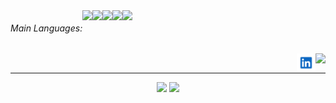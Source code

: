 <div style="background-color=white">
<div style="display: flex;">
  <h6>Main Languages:</h6>
  <img src="https://img.shields.io/badge/HTML-%20?style=flat-square&logo=html5&logoColor=white&color=E97141" height="20" />
  <img src="https://img.shields.io/badge/CSS3-%20?style=flat-square&logo=css3&logoColor=white&color=0089CA" height="20" />
  <img src="https://img.shields.io/badge/PYTHON-%20?style=flat-square&logo=python&logoColor=white&color=3473A5" height="20"/>
  <img src="https://img.shields.io/badge/JAVASCRIPT-%20?style=flat-square&logo=javascript&logoColor=black&color=F8DF18" height="20" />
  <img src="https://img.shields.io/badge/BOOTSTRAP-%20?style=flat-square&logo=bootstrap&logoColor=white&color=563C7D" height="20" />
  

</div>
&nbsp;
<a href="#">
  <img align="right" src="https://komarev.com/ghpvc/?username=LopesLeandro&style=flat-square" height="30" />
</a>



<a target="_blank" href="https://www.linkedin.com/in/lopesgrcconsultant/">
  <img align="right" src="linkedin.png" height="30" width="30"/>
</a>


---
<div align="center">
    <img src="https://github-readme-stats.vercel.app/api?username=LopesLeandro&show_icons=true&include_all_commits=true&line_height=20&hide_border=true&theme=darkgray" width="440"/>
    <img src="https://github-readme-stats.vercel.app/api/top-langs/?username=LopesLeandro&layout=compact&theme=graywhite&hide_border=true" width="313" />
</div>
</div>
